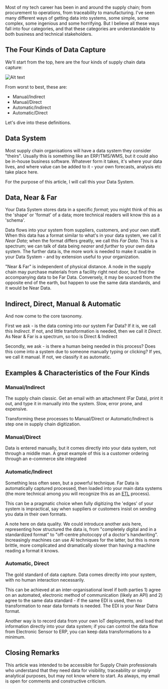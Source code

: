 Most of my tech career has been in and around the supply chain; from procurement to operations, from traceability to manufacturing. I've seen many different ways of getting data into systems, some simple, some complex, some ingenious and some horrifying. But I believe all these ways fall into four categories, and that these categories are understandable to both business and technical stakeholders.
## The Four Kinds of Data Capture

We'll start from the top, here are the four kinds of supply chain data capture:

![Alt text](https://assets.digitalocean.com/articles/alligator/boo.svg "a title")

From worst to best, these are:

- Manual/Indirect
- Manual/Direct
- Automatic/Indirect
- Automatic/Direct
  
Let's dive into these definitions.
## Data System

Most supply chain organisations will have a data system they consider "theirs". Usually this is something like an ERP/TMS/WMS, but it could also be in-house business software. Whatever form it takes, it's where your data lives, and where value can be added to it - your own forecasts, analysis etc take place here.

For the purpose of this article, I will call this your Data System.
## Data, Near & Far

Your Data System stores data in a specific *format*; you might think of this as the 'shape' or 'format' of a data; more technical readers will know this as a 'schema'. 

Data flows into your system from suppliers, customers, and your own staff. When this data has a format similar to what's in your data system, we call it *Near Data*; when the format differs greatly, we call this *Far Data*. This is a spectrum; we can talk of data being *nearer* and *further* to your own data system. The further data is, the more work is needed to make it usable in your Data System - and by extension useful to your organization.

"Near & Far" is independent of physical distance. A node in the supply chain may purchase materials from a facility right next door, but find the accompanying data to be Far Data. Conversely, it may be sourced from the opposite end of the earth, but happen to use the same data standards, and it would be Near Data.
## Indirect, Direct, Manual & Automatic

And now come to the core taxonomy.

First we ask - is the data coming into our system Far Data? If it is, we call this *Indirect*. If not, and little transformation is needed, then we call it *Direct*. As Near & Far is a spectrum, so too is Direct & Indirect

Secondly, we ask - is there a human being needed in this process? Does this come into a system due to someone manually typing or clicking? If yes, we call it manual. If not, we classify it as automatic.

## Examples & Characteristics of the Four Kinds

### Manual/Indirect

The supply chain classic. Get an email with an attachment (Far Data), print it out, and type it in manually into the system. Slow, error prone, and expensive.

Transforming these processes to Manual/Direct or Automatic/Indirect is step one in supply chain digitization.
### Manual/Direct

Data is entered manually, but it comes directly into your data system, not through a middle man. A great example of this is a customer ordering through an e-commerce site integrated 
### Automatic/Indirect

Something less often seen, but a powerful technique. Far Data is automatically captured processed, then loaded into your main data systems (the more technical among you will recognize this as an [ETL](https://learn.microsoft.com/en-us/azure/architecture/data-guide/relational-data/etl) process).

This can be a pragmatic choice when fully digitizing the 'edges' of your system is impractical, say when suppliers or customers insist on sending you data in their own formats.

A note here on data quality. We could introduce another axis here, representing how structured the data is, from "completely digital and in a standardized format" to "off-centre photocopy of a doctor's handwriting". Increasingly machines can use AI techniques for the latter, but this is more brittle, more complicated and dramatically slower than having a machine reading a format it knows.
### Automatic, Direct

The gold standard of data capture. Data comes directly into your system, with no human interaction necessarily.

This can be achieved at an inter-organisational level if both parties 1) agree on an automated, electronic method of communication (likely an API) and 2)  agree to the same data standard - if the same EDI is used, then no transformation to near data formats is needed. The EDI is your Near Datra format.

Another way is to record data from your own IoT deployments, and load that information directly into your data system; if you can control the data flow from Electronic Sensor to ERP, you can keep data transformations to a minimum.
## Closing Remarks

This article was intended to be accessible for Supply Chain professionals who understand that they need data for visibility, traceability or simply analytical purposes, but may not know where to start. As always, my email is open for comments and constructive criticism.

